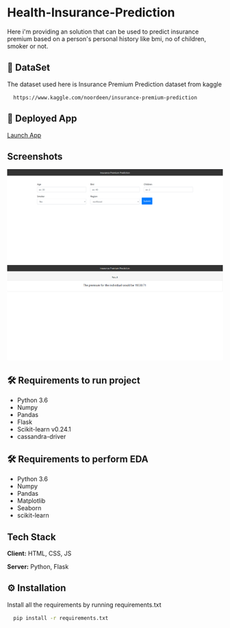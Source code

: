 # Health-Insurance-Prediction

Here i'm providing an solution that can be used to predict insurance premium
based on a person's personal history like bmi, no of children, smoker or not.

## 📜 DataSet

The dataset used here is Insurance Premium Prediction dataset from kaggle

```URL
  https://www.kaggle.com/noordeen/insurance-premium-prediction
```

## 🚀 Deployed App
[Launch App]()

## Screenshots

![App Screenshot](/screenshots/insuranceip.PNG)
![App Screenshot](/screenshots/insuranceop.PNG)

  
## 🛠 Requirements to run project

- Python 3.6
- Numpy
- Pandas
- Flask
- Scikit-learn v0.24.1
- cassandra-driver

## 🛠 Requirements to perform EDA

- Python 3.6
- Numpy
- Pandas
- Matplotlib
- Seaborn
- scikit-learn

  
## Tech Stack

**Client:** HTML, CSS, JS

**Server:** Python, Flask

  
## ⚙ Installation

Install all the requirements by running requirements.txt

```cmd
  pip install -r requirements.txt
```